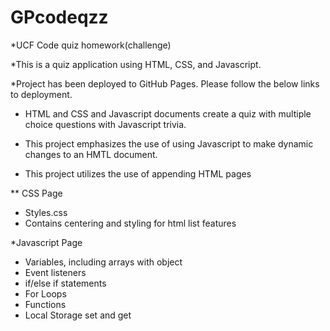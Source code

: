 # GPcodeqzz

*UCF Code quiz homework(challenge)

*This is a quiz application using HTML, CSS, and Javascript.

*Project has been deployed to GitHub Pages. Please follow the below links to deployment.

* HTML and CSS and Javascript documents create a quiz with multiple choice questions with Javascript trivia.

* This project emphasizes the use of using Javascript to make dynamic changes to an HMTL document.

* This project utilizes the use of appending HTML pages

** CSS Page
* Styles.css
* Contains centering and styling for html list features

*Javascript Page
* Variables, including arrays with object
* Event listeners
*  if/else if statements
*  For Loops
*  Functions
 * Local Storage set and get 
 
